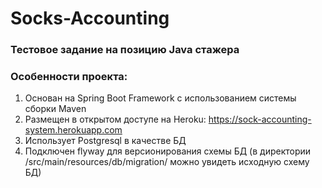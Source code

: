 # Socks-Accounting

### Тестовое задание на позицию Java стажера

### Особенности проекта:
1. Основан на Spring Boot Framework с использованием системы сборки Maven
2. Размещен в открытом доступе на Heroku: https://sock-accounting-system.herokuapp.com
3. Использует Postgresql в качестве БД
4. Подключен flyway для версионирования схемы БД (в директории /src/main/resources/db/migration/ можно увидеть исходную схему БД)
